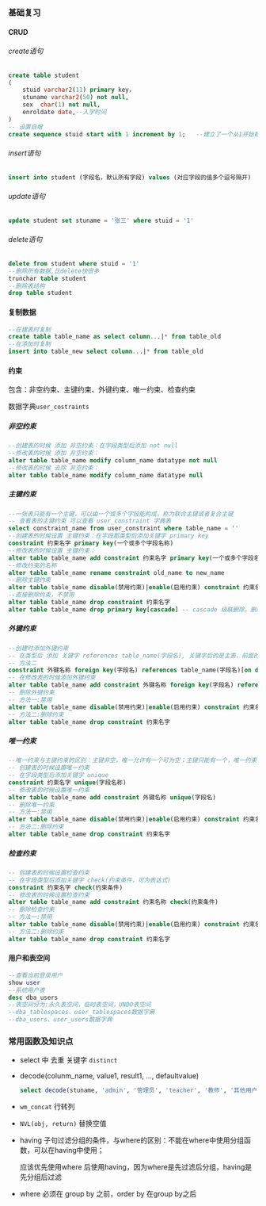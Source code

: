 ### 基础复习

#### CRUD

###### create语句

```sql
create table student
(
    stuid varchar2(11) primary key，
    stuname varchar2(50) not null,
    sex  char(1) not null,
    enroldate date,--入学时间
)
-- 设置自增
create sequence stuid start with 1 increment by 1;   --建立了一个从1开始每次加1的序列。
```

###### insert语句

```sql
insert into student (字段名，默认所有字段) values (对应字段的值多个逗号隔开)
```

###### update语句

```sql
update student set stuname = '张三' where stuid = '1'
```

###### delete语句

```sql
delete from student where stuid = '1'
--删除所有数据,比delete快很多
trunchar table student
--删除表结构
drop table student
```

#### 复制数据

```sql
--在建表时复制
create table table_name as select column...|* from table_old
--在添加时复制
insert into table_new select column...|* from table_old
```

#### 约束

包含：非空约束、主键约束、外键约束、唯一约束、检查约束

数据字典`user_costraints`

##### 非空约束

```sql
--创建表的时候 添加 非空约束：在字段类型后添加 not null
--修改表的时候 添加 非空约束：
alter table table_name modify column_name datatype not null
--修改表的时候 去除 非空约束：
alter table table_name modify column_name datatype null
```

##### 主键约束

```sql
--一张表只能有一个主键，可以由一个或多个字段能构成，称为联合主键或者复合主键
-- 查看表的主键约束 可以查看 user_constraint 字典表
select constraint_name from user_constraint where table_name = ''
--创建表的时候设置 主键约束：在字段那类型后添加关键字 primary key
constraint 约束名字 primary key(一个或多个字段名称)
--修改表的时候设置 主键约束：
alter table table_name add constraint 约束名字 primary key(一个或多个字段名称)
--修改约束的名称
alter table table_name rename constraint old_name to new_name
--删除主键约束
alter table table_name disable(禁用约束)|enable(启用约束) constraint 约束名字
--直接删除约束，不禁用
alter table table_name drop constraint 约束名字
alter table table_name drop primary key[cascade] -- cascade 级联删除，删除其余有关联的约束
```

##### 外键约束

```sql
--创建时添加外键约束
-- 在类型后 添加 关键字 references table_name(字段名), 关键字后的是主表，前面的是从表，主表中的字段 必须是主键，主从表相应的字段必须是同一数据类型
-- 方法二
constraint 外键名称 foreign key(字段名) references table_name(字段名)[on delete cascade]--级联删除
-- 在修改表的时候添加外键约束
alter table table_name add constraint 外键名称 foreign key(字段名) references table_name(字段名)[on delete cascade]
-- 删除外键约束
-- 方法一:禁用
alter table table_name disable(禁用约束)|enable(启用约束) constraint 约束名字
-- 方法二:删除约束
alter table table_name drop constraint 约束名字
```

##### 唯一约束

```sql
--唯一约束与主键约束的区别：主键非空，唯一允许有一个可为空；主键只能有一个，唯一约束可以有多个
-- 创建表的时候设置唯一约束
-- 在字段类型后添加关键字 unique
constraint 约束名字 unique(字段名称)
-- 修改表的时候设置唯一约束
alter table table_name add constraint 外键名称 unique(字段名)
-- 删除唯一约束
-- 方法一:禁用
alter table table_name disable(禁用约束)|enable(启用约束) constraint 约束名字
-- 方法二:删除约束
alter table table_name drop constraint 约束名字
```

##### 检查约束

```sql
-- 创建表的时候设置检查约束
-- 在字段类型后添加关键字 check(约束条件，可为表达式)
constraint 约束名字 check(约束条件)
-- 修改表的时候设置检查约束
alter table table_name add constraint 约束名称 check(约束条件)
-- 删除检查约束
-- 方法一:禁用
alter table table_name disable(禁用约束)|enable(启用约束) constraint 约束名字
-- 方法二:删除约束
alter table table_name drop constraint 约束名字
```



#### 用户和表空间

```sql
--查看当前登录用户
show user
--系统用户表
desc dba_users
--表空间分为:永久表空间，临时表空间，UNDO表空间
--dba_tablespaces、user_tablespaces数据字典
--dba_users、user_users数据字典
```

### 常用函数及知识点

- select 中 去重 关键字 `distinct`

- decode(colunm_name, value1, result1, ..., defaultvalue)

  ```sql
  select decode(stuname, 'admin', '管理员', 'teacher', '教师', '其他用户') from student
  ```

- `wm_concat` 行转列

- `NVL(obj, return)` 替换空值

- having 子句过滤分组的条件，与where的区别：不能在where中使用分组函数，可以在having中使用；

  应该优先使用where 后使用having，因为where是先过滤后分组，having是先分组后过滤

- where 必须在 group by 之前，order by 在group by之后